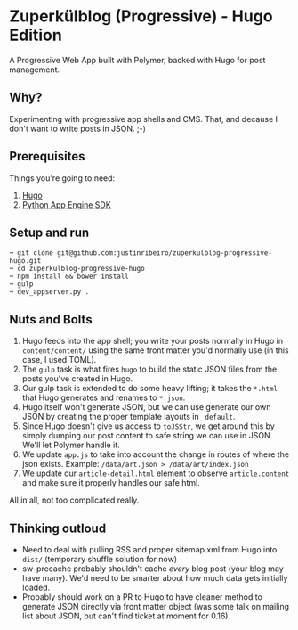 # Zuperkülblog (Progressive) - Hugo Edition

A Progressive Web App built with Polymer, backed with Hugo for post management.

## Why?

Experimenting with progressive app shells and CMS. That, and decause I don't want to write posts in JSON. ;-)

## Prerequisites

Things you're going to need:

1. [Hugo](http://gohugo.io/)
2. [Python App Engine SDK](https://cloud.google.com/appengine/downloads?hl=en)

## Setup and run

```
➜ git clone git@github.com:justinribeiro/zuperkulblog-progressive-hugo.git
➜ cd zuperkulblog-progressive-hugo
➜ npm install && bower install
➜ gulp
➜ dev_appserver.py .
```

## Nuts and Bolts

1. Hugo feeds into the app shell; you write your posts normally in Hugo in `content/content/` using the same front matter you'd normally use (in this case, I used TOML).
2. The `gulp` task is what fires `hugo` to build the static JSON files from the posts you've created in Hugo.
3. Our gulp task is extended to do some heavy lifting; it takes the `*.html` that Hugo generates and renames to `*.json`.
4. Hugo itself won't generate JSON, but we can use generate our own JSON by creating the proper template layouts in `_default`.
5. Since Hugo doesn't give us access to `toJSStr`, we get around this by simply dumping our post content to safe string we can use in JSON. We'll let Polymer handle it.
6. We update `app.js` to take into account the change in routes of where the json exists. Example: `/data/art.json > /data/art/index.json`
7. We update our `article-detail.html` element to observe `article.content` and make sure it properly handles our safe html.

All in all, not too complicated really.

## Thinking outloud

* Need to deal with pulling RSS and proper sitemap.xml from Hugo into `dist/` (temporary shuffle solution for now)
* sw-precache probably shouldn't cache _every_ blog post (your blog may have many). We'd need to be smarter about how much data gets initially loaded.
* Probably should work on a PR to Hugo to have cleaner method to generate JSON directly via front matter object (was some talk on mailing list about JSON, but can't find ticket at moment for 0.16)
